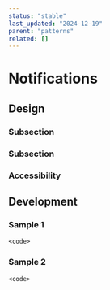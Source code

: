 ```yaml
---
status: "stable"
last_updated: "2024-12-19"
parent: "patterns"
related: []
---
```


# Notifications

## Design

### Subsection

### Subsection

### Accessibility

## Development

### Sample 1

```
<code>
```

### Sample 2

```
<code>
```
